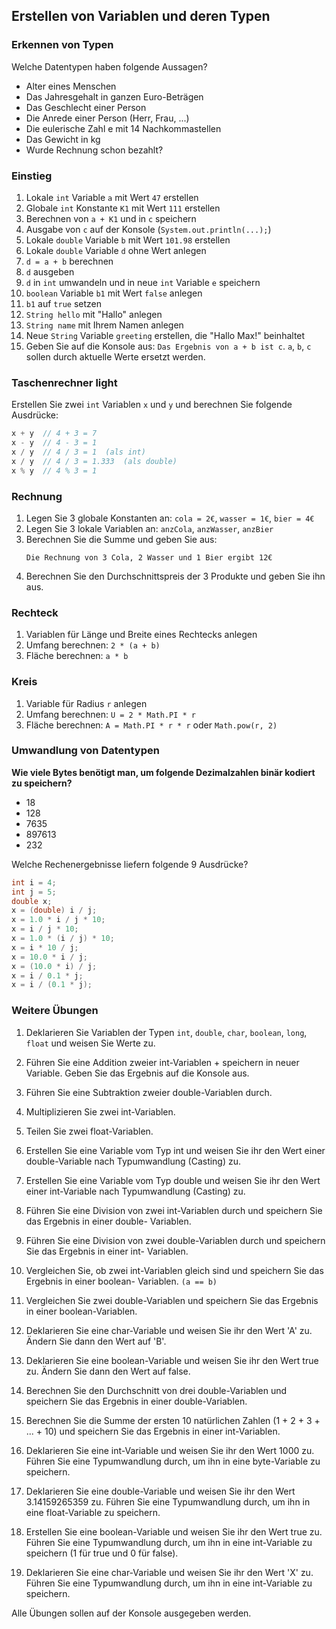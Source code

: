 ## Erstellen von Variablen und deren Typen

### Erkennen von Typen

Welche Datentypen haben folgende Aussagen?

- Alter eines Menschen
- Das Jahresgehalt in ganzen Euro-Beträgen
- Das Geschlecht einer Person
- Die Anrede einer Person (Herr, Frau, ...)
- Die eulerische Zahl e mit 14 Nachkommastellen
- Das Gewicht in kg
- Wurde Rechnung schon bezahlt?

### Einstieg

1. Lokale `int` Variable `a` mit Wert `47` erstellen
2. Globale `int` Konstante `K1` mit Wert `111` erstellen
3. Berechnen von `a + K1` und in `c` speichern
4. Ausgabe von `c` auf der Konsole (`System.out.println(...);`)
5. Lokale `double` Variable `b` mit Wert `101.98` erstellen
6. Lokale `double` Variable `d` ohne Wert anlegen
7. `d = a + b` berechnen
8. `d` ausgeben
9. `d` in `int` umwandeln und in neue `int` Variable `e` speichern
10. `boolean` Variable `b1` mit Wert `false` anlegen
11. `b1` auf `true` setzen
12. `String hello` mit "Hallo" anlegen
13. `String name` mit Ihrem Namen anlegen
14. Neue `String` Variable `greeting` erstellen, die "Hallo Max!" beinhaltet
15. Geben Sie auf die Konsole aus: `Das Ergebnis von a + b ist c`. `a`, `b`, `c` sollen durch aktuelle Werte ersetzt werden.

### Taschenrechner light

Erstellen Sie zwei `int` Variablen `x` und `y` und berechnen Sie folgende Ausdrücke:

```java
x + y  // 4 + 3 = 7
x - y  // 4 - 3 = 1
x / y  // 4 / 3 = 1  (als int)
x / y  // 4 / 3 = 1.333  (als double)
x % y  // 4 % 3 = 1
```

### Rechnung

1. Legen Sie 3 globale Konstanten an: `cola = 2€`, `wasser = 1€`, `bier = 4€`
2. Legen Sie 3 lokale Variablen an: `anzCola`, `anzWasser`, `anzBier`
3. Berechnen Sie die Summe und geben Sie aus:
   ```
   Die Rechnung von 3 Cola, 2 Wasser und 1 Bier ergibt 12€
   ```
4. Berechnen Sie den Durchschnittspreis der 3 Produkte und geben Sie ihn aus.

### Rechteck

1. Variablen für Länge und Breite eines Rechtecks anlegen
2. Umfang berechnen: `2 * (a + b)`
3. Fläche berechnen: `a * b`

### Kreis

1. Variable für Radius `r` anlegen
2. Umfang berechnen: `U = 2 * Math.PI * r`
3. Fläche berechnen: `A = Math.PI * r * r` oder `Math.pow(r, 2)`

### Umwandlung von Datentypen

**Wie viele Bytes benötigt man, um folgende Dezimalzahlen binär kodiert zu speichern?**
- 18
- 128
- 7635
- 897613
- 232

Welche Rechenergebnisse liefern folgende 9 Ausdrücke?

```java
int i = 4;
int j = 5;
double x;
x = (double) i / j;  
x = 1.0 * i / j * 10;
x = i / j * 10;  
x = 1.0 * (i / j) * 10;  
x = i * 10 / j;  
x = 10.0 * i / j;
x = (10.0 * i) / j;
x = i / 0.1 * j;
x = i / (0.1 * j);
```

### Weitere Übungen

1. Deklarieren Sie Variablen der Typen `int`, `double`, `char`, `boolean`, `long`, `float` und weisen Sie Werte zu.

2. Führen Sie eine Addition zweier int-Variablen + speichern in neuer Variable. Geben Sie das Ergebnis
auf die Konsole aus.

3. Führen Sie eine Subtraktion zweier double-Variablen durch.

4. Multiplizieren Sie zwei int-Variablen.

5. Teilen Sie zwei float-Variablen.

6. Erstellen Sie eine Variable vom Typ int und weisen Sie ihr den Wert einer double-Variable nach
Typumwandlung (Casting) zu.

7. Erstellen Sie eine Variable vom Typ double und weisen Sie ihr den Wert einer int-Variable nach Typumwandlung (Casting) zu.

8. Führen Sie eine Division von zwei int-Variablen durch und speichern Sie das Ergebnis in einer double-
Variablen.

9. Führen Sie eine Division von zwei double-Variablen durch und speichern Sie das Ergebnis in einer int-
Variablen.

10. Vergleichen Sie, ob zwei int-Variablen gleich sind und speichern Sie das Ergebnis in einer boolean-
Variablen. ``(a == b)``

11. Vergleichen Sie zwei double-Variablen und speichern Sie das Ergebnis in einer boolean-Variablen.

12. Deklarieren Sie eine char-Variable und weisen Sie ihr den Wert 'A' zu. Ändern Sie dann den Wert auf
'B'.

13. Deklarieren Sie eine boolean-Variable und weisen Sie ihr den Wert true zu. Ändern Sie dann den Wert
auf false.

14. Berechnen Sie den Durchschnitt von drei double-Variablen und speichern Sie das Ergebnis in einer
double-Variablen.

15. Berechnen Sie die Summe der ersten 10 natürlichen Zahlen (1 + 2 + 3 + ... + 10) und speichern Sie
das Ergebnis in einer int-Variablen.

16. Deklarieren Sie eine int-Variable und weisen Sie ihr den Wert 1000 zu. Führen Sie eine
Typumwandlung durch, um ihn in eine byte-Variable zu speichern.

17. Deklarieren Sie eine double-Variable und weisen Sie ihr den Wert 3.14159265359 zu. Führen Sie eine
Typumwandlung durch, um ihn in eine float-Variable zu speichern.

18. Erstellen Sie eine boolean-Variable und weisen Sie ihr den Wert true zu. Führen Sie eine
Typumwandlung durch, um ihn in eine int-Variable zu speichern (1 für true und 0 für false).

19. Deklarieren Sie eine char-Variable und weisen Sie ihr den Wert 'X' zu. Führen Sie eine
Typumwandlung durch, um ihn in eine int-Variable zu speichern.

Alle Übungen sollen auf der Konsole ausgegeben werden.

